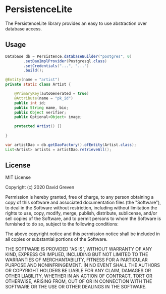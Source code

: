 # PersistenceLite

The PersistenceLite library provides an easy to use abstraction over database access.

## Usage

```java
Database db = Persistence.databaseBuilder("postgres", 0)
        .setDaoImplProvider(Postgresql.class)
        .setCredentials("...", "...")
        .build();
```

```java
@Entity(name = "artist")
private static class Artist {

    @PrimaryKey(autoGenerated = true)
    @Attribute(name = "pk_id")
    public int id;
    public String name, bio;
    public Object verifier;
    public Optional<Object> image;

    protected Artist() {}
    
}

var artistDao = db.getDaoFactory().ofEntity(Artist.class);
List<Artist> artists = artistDao.retrieveAll();
```

## License

MIT License

Copyright (c) 2020 David Greven

Permission is hereby granted, free of charge, to any person obtaining a copy
of this software and associated documentation files (the "Software"), to deal
in the Software without restriction, including without limitation the rights
to use, copy, modify, merge, publish, distribute, sublicense, and/or sell
copies of the Software, and to permit persons to whom the Software is
furnished to do so, subject to the following conditions:

The above copyright notice and this permission notice shall be included in all
copies or substantial portions of the Software.

THE SOFTWARE IS PROVIDED "AS IS", WITHOUT WARRANTY OF ANY KIND, EXPRESS OR
IMPLIED, INCLUDING BUT NOT LIMITED TO THE WARRANTIES OF MERCHANTABILITY,
FITNESS FOR A PARTICULAR PURPOSE AND NONINFRINGEMENT. IN NO EVENT SHALL THE
AUTHORS OR COPYRIGHT HOLDERS BE LIABLE FOR ANY CLAIM, DAMAGES OR OTHER
LIABILITY, WHETHER IN AN ACTION OF CONTRACT, TORT OR OTHERWISE, ARISING FROM,
OUT OF OR IN CONNECTION WITH THE SOFTWARE OR THE USE OR OTHER DEALINGS IN THE
SOFTWARE.
